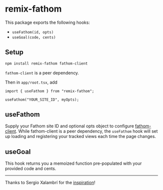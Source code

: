 # remix-fathom

This package exports the following hooks:

- `useFathom(id, opts)`
- `useGoal(code, cents)`

## Setup

```sh
npm install remix-fathom fathom-client
```

`fathom-client` is a peer dependency.

Then in `app/root.tsx`, add

```tsx
import { useFathom } from "remix-fathom";

useFathom("YOUR_SITE_ID", myOpts);
```

## useFathom

Supply your Fathom site ID and optional opts object to configure [fathom-client][]. While fathom-client is a peer dependency, the `useFathom` hook will set up loading and registering your tracked views each time the page changes.

## useGoal

This hook returns you a memoized function pre-populated with your provided code and cents.

---

Thanks to Sergio Xalambrí for the [inspiration][]!

[inspiration]: https://sergiodxa.com/articles/use-fathom-with-remix
[fathom-client]: https://www.npmjs.com/package/fathom-client
